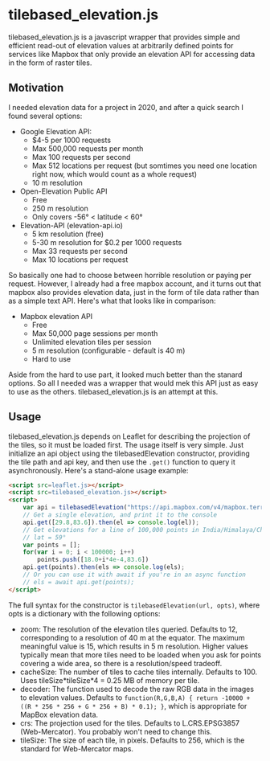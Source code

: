# tilebased\_elevation.js
tilebased\_elevation.js is a javascript wrapper that provides simple and efficient read-out
of elevation values at arbitrarily defined points for services like Mapbox that only
provide an elevation API for accessing data in the form of raster tiles.

## Motivation
I needed elevation data for a project in 2020, and after a quick search I found
several options:

* Google Elevation API:
    * $4-5 per 1000 requests
    * Max 500,000 requests per month
    * Max 100 requests per second
    * Max 512 locations per request (but somtimes you need one location right now, which would count as a whole request)
    * 10 m resolution
* Open-Elevation Public API
    * Free
    * 250 m resolution
    * Only covers -56° < latitude < 60°
* Elevation-API (elevation-api.io)
    * 5 km resolution (free)
    * 5-30 m resolution for $0.2 per 1000 requests
    * Max 33 requests per second
    * Max 10 locations per request

So basically one had to choose between horrible resolution or paying per request.
However, I already had a free mapbox account, and it turns out that mapbox also provides
elevation data, just in the form of tile data rather than as a simple text API. Here's
what that looks like in comparison:

* Mapbox elevation API
    * Free
    * Max 50,000 page sessions per month
    * Unlimited elevation tiles per session
    * 5 m resolution (configurable - default is 40 m)
    * Hard to use

Aside from the hard to use part, it looked much better than the stanard options.
So all I needed was a wrapper that would mek this API just as easy to use as the others.
tilebased\_elevation.js is an attempt at this.

## Usage
tilebased\_elevation.js depends on Leaflet for describing the projection of the tiles,
so it must be loaded first. The usage itself is very simple. Just initialize an api
object using the tilebasedElevation constructor, providing the tile path and api key,
and then use the `.get()` function to query it asynchronously. Here's a stand-alone usage
example:

```html
<script src=leaflet.js></script>
<script src=tilebased_elevation.js></script>
<script>
	var api = tilebasedElevation("https://api.mapbox.com/v4/mapbox.terrain-rgb/{z}/{x}/{y}.pngraw?access_token=[YOUR_MAPBOX_API_KEY]");
	// Get a single elevation, and print it to the console
	api.get([29.8,83.6]).then(el => console.log(el));
	// Get elevations for a line of 100,000 points in India/Himalaya/China/Russia starting from lat = 18° and ending at
	// lat = 59°
	var points = [];
	for(var i = 0; i < 100000; i++)
		points.push([18.0+i*4e-4,83.6])
	api.get(points).then(els => console.log(els);
	// Or you can use it with await if you're in an async function
	// els = await api.get(points);
</script>
```

The full syntax for the constructor is `tilebasedElevation(url, opts)`, where opts is a dictionary
with the following options:

* zoom: The resolution of the elevation tiles queried. Defaults to 12, corresponding to a resolution of 40 m at the equator. The maximum meaningful value is 15, which results in 5 m resolution. Higher values typically mean that more tiles need to be loaded when you ask for points covering a wide area, so there is a resolution/speed tradeoff.
* cacheSize: The number of tiles to cache tiles internally. Defaults to 100. Uses tileSize\*tileSize\*4 = 0.25 MB of memory per tile.
* decoder: The function used to decode the raw RGB data in the images to elevation values. Defaults to `function(R,G,B,A) { return -10000 + ((R * 256 * 256 + G * 256 + B) * 0.1); }`, which is appropriate for MapBox elevation data.
* crs: The projection used for the tiles. Defaults to L.CRS.EPSG3857 (Web-Mercator). You probably won't need to change this.
* tileSize: The size of each tile, in pixels. Defaults to 256, which is the standard for Web-Mercator maps.
